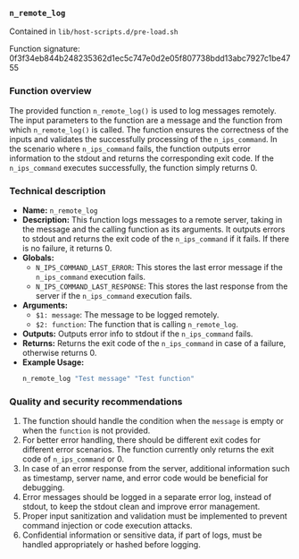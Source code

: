 ### `n_remote_log`

Contained in `lib/host-scripts.d/pre-load.sh`

Function signature: 0f3f34eb844b248235362d1ec5c747e0d2e05f807738bdd13abc7927c1be4755

### Function overview

The provided function `n_remote_log()` is used to log messages remotely. The input parameters to the function are a message and the function from which `n_remote_log()` is called. The function ensures the correctness of the inputs and validates the successfully processing of the `n_ips_command`. In the scenario where `n_ips_command` fails, the function outputs error information to the stdout and returns the corresponding exit code. If the `n_ips_command` executes successfully, the function simply returns 0.

### Technical description

- **Name:** `n_remote_log`
- **Description:** This function logs messages to a remote server, taking in the message and the calling function as its arguments. It outputs errors to stdout and returns the exit code of the `n_ips_command` if it fails. If there is no failure, it returns 0.
- **Globals:** 
  - `N_IPS_COMMAND_LAST_ERROR`: This stores the last error message if the `n_ips_command` execution fails. 
  - `N_IPS_COMMAND_LAST_RESPONSE`: This stores the last response from the server if the `n_ips_command` execution fails.
- **Arguments:** 
  - `$1: message`: The message to be logged remotely. 
  - `$2: function`: The function that is calling `n_remote_log`.
- **Outputs:** Outputs error info to stdout if the `n_ips_command` fails.
- **Returns:** Returns the exit code of the `n_ips_command` in case of a failure, otherwise returns 0.
- **Example Usage:**
   ```bash
   n_remote_log "Test message" "Test function"
   ```
    
### Quality and security recommendations

1. The function should handle the condition when the `message` is empty or when the `function` is not provided.
2. For better error handling, there should be different exit codes for different error scenarios. The function currently only returns the exit code of `n_ips_command` or 0.
3. In case of an error response from the server, additional information such as timestamp, server name, and error code would be beneficial for debugging.
4. Error messages should be logged in a separate error log, instead of stdout, to keep the stdout clean and improve error management.
5. Proper input sanitization and validation must be implemented to prevent command injection or code execution attacks.
6. Confidential information or sensitive data, if part of logs, must be handled appropriately or hashed before logging.

